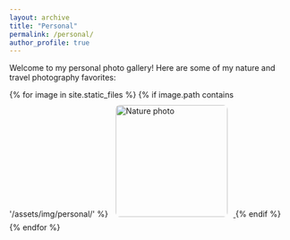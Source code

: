 ```yaml
---
layout: archive
title: "Personal"
permalink: /personal/
author_profile: true
---
```


Welcome to my personal photo gallery! Here are some of my nature and travel photography favorites:

<div class="photo-gallery">
  {% for image in site.static_files %}
    {% if image.path contains '/assets/img/personal/' %}
      <a href="{{ image.path | relative_url }}" data-lightbox="gallery" data-title="Nature photo">
        <img src="{{ image.path | relative_url }}" alt="Nature photo" style="width: 200px; margin: 10px; border-radius: 8px;">
      </a>
    {% endif %}
  {% endfor %}
</div>
